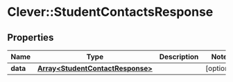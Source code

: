 # Clever::StudentContactsResponse

## Properties
Name | Type | Description | Notes
------------ | ------------- | ------------- | -------------
**data** | [**Array&lt;StudentContactResponse&gt;**](StudentContactResponse.md) |  | [optional] 


